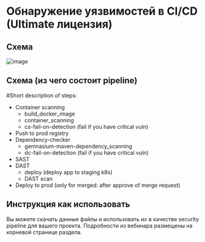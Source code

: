 # Обнаружение уязвимостей в CI/CD (Ultimate лицензия)

## Схема 
![image](https://user-images.githubusercontent.com/85429798/154460366-22e15ec1-fd09-47cb-afc2-578f3e264a2e.png)

## Схема (из чего состоит pipeline)
#Short description of steps:
- Container scanning
    - build_docker_image 
    - container_scanning
    - cs-fail-on-detection (fail if you have critical vuln)
- Push to prod registry
- Dependency-checker
    - gemnasium-maven-dependency_scanning
    - dc-fail-on-detection (fail if you have critical vuln)
- SAST
- DAST
    - deploy (deploy app to staging k8s)
    - DAST scan
- Deploy to prod (only for merged: after approve of merge request)

## Инструкция как использовать
Вы можете скачать данные файлы и использовать их в качестве security pipeline для вашего проекта. Подробности из вебинара размещены на корневой странице раздела. 
